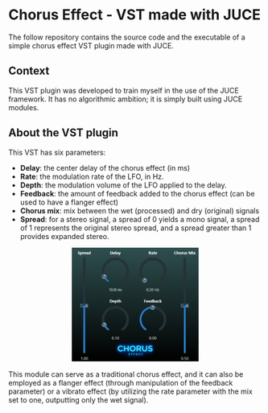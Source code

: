 # Chorus Effect - VST made with JUCE

The follow repository contains the source code and the executable of a simple chorus effect VST plugin made with JUCE.

## Context

This VST plugin was developed to train myself in the use of the JUCE framework. 
It has no algorithmic ambition; it is simply built using JUCE modules.

## About the VST plugin

This VST has six parameters:
- **Delay**: the center delay of the chorus effect (in ms)
- **Rate**:  the modulation rate of the LFO, in Hz.
- **Depth**:  the modulation volume of the LFO applied to the delay.
- **Feedback**: the amount of feedback added to the chorus effect (can be used to have a flanger effect)
- **Chorus mix**: mix between the wet (processed) and dry (original) signals
- **Spread**: for a stereo signal, a spread of 0 yields a mono signal, a spread of 1 represents the original stereo spread, and a spread greater than 1 provides expanded stereo.

<div align="center">
<img src="VST_UI.png"   width="50%">
</div>

This module can serve as a traditional chorus effect, and it can also be employed as a flanger effect (through manipulation of the feedback parameter) or a vibrato effect (by utilizing the rate parameter with the mix set to one, outputting only the wet signal).



